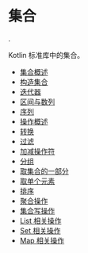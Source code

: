 # 集合

.

Kotlin 标准库中的集合。

- [集合概述](collections-overview.md)
- [构造集合](constructing-collections.md)
- [迭代器](iterators.md)
- [区间与数列](ranges.md)
- [序列](sequences.md)
- [操作概述](collection-operations.md)
- [转换](collection-transformations.md)
- [过滤](collection-filtering.md)
- [加减操作符](collection-plus-minus.md)
- [分组](collection-grouping.md)
- [取集合的一部分](collection-parts.md)
- [取单个元素](collection-elements.md)
- [排序](collection-ordering.md)
- [聚合操作](collection-aggregate.md)
- [集合写操作](collection-write.md)
- [List 相关操作](list-operations.md)
- [Set 相关操作](set-operations.md)
- [Map 相关操作](map-operations.md)

